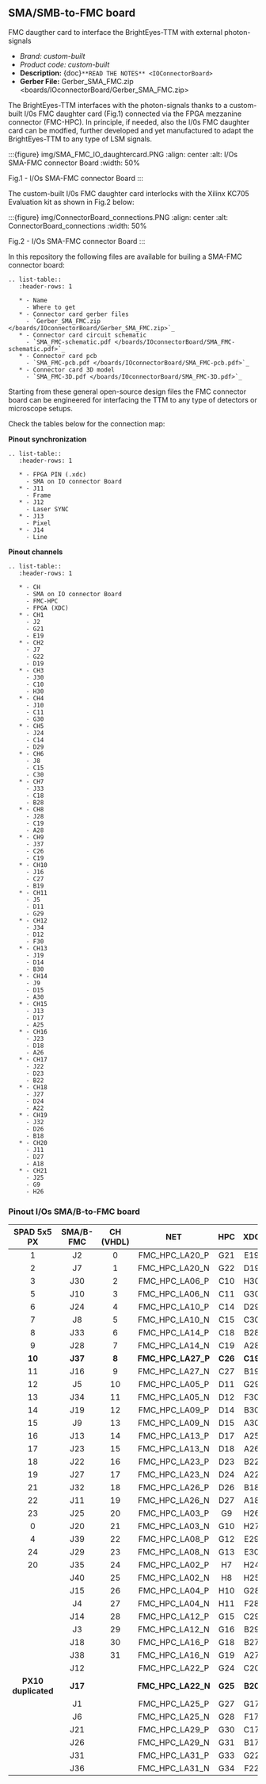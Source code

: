 ## SMA/SMB-to-FMC board
FMC daugther card to interface the BrightEyes-TTM with external photon-signals

- *Brand:* *custom-built*
- *Product code:* *custom-built*
- **Description:** {doc}`**READ THE NOTES** <IOConnectorBoard>`
- **Gerber File:** Gerber_SMA_FMC.zip \<boards/IOconnectorBoard/Gerber_SMA_FMC.zip>

The BrightEyes-TTM interfaces with the photon-signals thanks to a custom-built I/0s FMC daughter card (Fig.1) connected via the FPGA mezzanine connector (FMC-HPC). In principle, if needed, also the I/0s FMC daughter card can be modfied, further developed and yet manufactured to adapt the BrightEyes-TTM to any type of LSM signals.

:::{figure} img/SMA_FMC_IO_daughtercard.PNG
:align: center
:alt: I/Os SMA-FMC connector Board
:width: 50%

Fig.1 - I/Os SMA-FMC connector Board
:::

The custom-built I/0s FMC daughter card interlocks with the Xilinx KC705 Evaluation kit as shown in Fig.2 below:

:::{figure} img/ConnectorBoard_connections.PNG
:align: center
:alt: ConnectorBoard_connections
:width: 50%

Fig.2 - I/Os SMA-FMC connector Board
:::

In this repository the following files are available for builing a SMA-FMC connector board:

```{eval-rst}
.. list-table::
   :header-rows: 1

   * - Name
     - Where to get
   * - Connector card gerber files
     - `Gerber_SMA_FMC.zip </boards/IOconnectorBoard/Gerber_SMA_FMC.zip>`_
   * - Connector card circuit schematic
     - `SMA_FMC-schematic.pdf </boards/IOconnectorBoard/SMA_FMC-schematic.pdf>`_
   * - Connector card pcb
     - `SMA_FMC-pcb.pdf </boards/IOconnectorBoard/SMA_FMC-pcb.pdf>`_
   * - Connector card 3D model
     - `SMA_FMC-3D.pdf </boards/IOconnectorBoard/SMA_FMC-3D.pdf>`_

```

Starting from these general open-source design files the FMC connector board can be engineered for interfacing the TTM to any type of detectors or microscope setups.

Check the tables below for the connection map:

**Pinout synchronization**

```{eval-rst}
.. list-table::
   :header-rows: 1

   * - FPGA PIN (.xdc)
     - SMA on IO connector Board
   * - J11
     - Frame
   * - J12
     - Laser SYNC
   * - J13
     - Pixel
   * - J14
     - Line
```

**Pinout channels**

```{eval-rst}
.. list-table::
   :header-rows: 1

   * - CH
     - SMA on IO connector Board
     - FMC-HPC
     - FPGA (XDC)
   * - CH1
     - J2
     - G21
     - E19
   * - CH2
     - J7
     - G22
     - D19
   * - CH3
     - J30
     - C10
     - H30
   * - CH4
     - J10
     - C11
     - G30
   * - CH5
     - J24
     - C14
     - D29
   * - CH6
     - J8
     - C15
     - C30
   * - CH7
     - J33
     - C18
     - B28
   * - CH8
     - J28
     - C19
     - A28
   * - CH9
     - J37
     - C26
     - C19
   * - CH10
     - J16
     - C27
     - B19
   * - CH11
     - J5
     - D11
     - G29
   * - CH12
     - J34
     - D12
     - F30
   * - CH13
     - J19
     - D14
     - B30
   * - CH14
     - J9
     - D15
     - A30
   * - CH15
     - J13
     - D17
     - A25
   * - CH16
     - J23
     - D18
     - A26
   * - CH17
     - J22
     - D23
     - B22
   * - CH18
     - J27
     - D24
     - A22
   * - CH19
     - J32
     - D26
     - B18
   * - CH20
     - J11
     - D27
     - A18
   * - CH21
     - J25
     - G9
     - H26
```


### Pinout I/Os SMA/B-to-FMC board

|   **SPAD 5x5 PX**   | **SMA/B-FMC** | **CH  (VHDL)** |       **NET**      | **HPC** | **XDC** |
|:-------------------:|:-------------:|:--------------:|:------------------:|:-------:|:-------:|
|          1          |       J2      |        0       |   FMC_HPC_LA20_P   |   G21   |   E19   |
|          2          |       J7      |        1       |   FMC_HPC_LA20_N   |   G22   |   D19   |
|          3          |      J30      |        2       |   FMC_HPC_LA06_P   |   C10   |   H30   |
|          5          |      J10      |        3       |   FMC_HPC_LA06_N   |   C11   |   G30   |
|          6          |      J24      |        4       |   FMC_HPC_LA10_P   |   C14   |   D29   |
|          7          |       J8      |        5       |   FMC_HPC_LA10_N   |   C15   |   C30   |
|          8          |      J33      |        6       |   FMC_HPC_LA14_P   |   C18   |   B28   |
|          9          |      J28      |        7       |   FMC_HPC_LA14_N   |   C19   |   A28   |
|        **10**       |    **J37**    |      **8**     | **FMC_HPC_LA27_P** | **C26** | **C19** |
|          11         |      J16      |        9       |   FMC_HPC_LA27_N   |   C27   |   B19   |
|          12         |       J5      |       10       |   FMC_HPC_LA05_P   |   D11   |   G29   |
|          13         |      J34      |       11       |   FMC_HPC_LA05_N   |   D12   |   F30   |
|          14         |      J19      |       12       |   FMC_HPC_LA09_P   |   D14   |   B30   |
|          15         |       J9      |       13       |   FMC_HPC_LA09_N   |   D15   |   A30   |
|          16         |      J13      |       14       |   FMC_HPC_LA13_P   |   D17   |   A25   |
|          17         |      J23      |       15       |   FMC_HPC_LA13_N   |   D18   |   A26   |
|          18         |      J22      |       16       |   FMC_HPC_LA23_P   |   D23   |   B22   |
|          19         |      J27      |       17       |   FMC_HPC_LA23_N   |   D24   |   A22   |
|          21         |      J32      |       18       |   FMC_HPC_LA26_P   |   D26   |   B18   |
|          22         |      J11      |       19       |   FMC_HPC_LA26_N   |   D27   |   A18   |
|          23         |      J25      |       20       |   FMC_HPC_LA03_P   |    G9   |   H26   |
|          0          |      J20      |       21       |   FMC_HPC_LA03_N   |   G10   |   H27   |
|          4          |      J39      |       22       |   FMC_HPC_LA08_P   |   G12   |   E29   |
|          24         |      J29      |       23       |   FMC_HPC_LA08_N   |   G13   |   E30   |
|          20         |      J35      |       24       |   FMC_HPC_LA02_P   |    H7   |   H24   |
|                     |      J40      |       25       |   FMC_HPC_LA02_N   |    H8   |   H25   |
|                     |      J15      |       26       |   FMC_HPC_LA04_P   |   H10   |   G28   |
|                     |       J4      |       27       |   FMC_HPC_LA04_N   |   H11   |   F28   |
|                     |      J14      |       28       |   FMC_HPC_LA12_P   |   G15   |   C29   |
|                     |       J3      |       29       |   FMC_HPC_LA12_N   |   G16   |   B29   |
|                     |      J18      |       30       |   FMC_HPC_LA16_P   |   G18   |   B27   |
|                     |      J38      |       31       |   FMC_HPC_LA16_N   |   G19   |   A27   |
|                     |      J12      |                |   FMC_HPC_LA22_P   |   G24   |   C20   |
| **PX10 duplicated** |    **J17**    |                | **FMC_HPC_LA22_N** | **G25** | **B20** |
|                     |       J1      |                |   FMC_HPC_LA25_P   |   G27   |   G17   |
|                     |       J6      |                |   FMC_HPC_LA25_N   |   G28   |   F17   |
|                     |      J21      |                |   FMC_HPC_LA29_P   |   G30   |   C17   |
|                     |      J26      |                |   FMC_HPC_LA29_N   |   G31   |   B17   |
|                     |      J31      |                |   FMC_HPC_LA31_P   |   G33   |   G22   |
|                     |      J36      |                |   FMC_HPC_LA31_N   |   G34   |   F22   |
